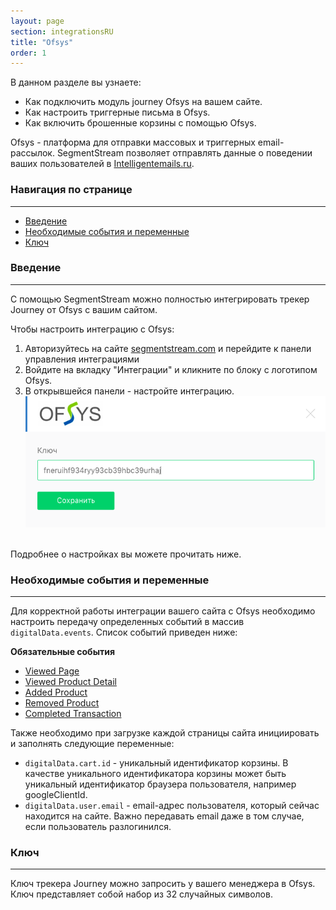 ```yaml
---
layout: page
section: integrationsRU
title: "Ofsys"
order: 1
---
```


В данном разделе вы узнаете:
* Как подключить модуль journey Ofsys на вашем сайте.
* Как настроить триггерные письма в Ofsys.
* Как включить брошенные корзины с помощью Ofsys.

Ofsys - платформа для отправки массовых и триггерных email-рассылок. SegmentStream позволяет отправлять данные о поведении ваших пользователей в [Intelligentemails.ru](https://www.intelligentemails.ru/).

### Навигация по странице
------
<ul class="page-navigation">
  <li><a href="#0">Введение</a></li>
  <li><a href="#1">Необходимые события и переменные</a></li>
  <li><a href="#2">Ключ</a></li>
</ul>

### <a name="0"></a>Введение
------
С помощью SegmentStream можно полностью интегрировать трекер Journey от Ofsys с вашим сайтом.

Чтобы настроить интеграцию с Ofsys:
1. Авторизуйтесь на сайте [segmentstream.com](https://admin.segmentstream.com/) и перейдите к панели управления интеграциями
2. Войдите на вкладку "Интеграции" и кликните по блоку с логотипом Ofsys.
3. В открывшейся панели - настройте интеграцию.
![](/img/integrations.ofsys.1.png)
<br />
Подробнее о настройках вы можете прочитать ниже.

### <a name="1"></a>Необходимые события и переменные
------
Для корректной работы интеграции вашего сайта с Ofsys необходимо настроить передачу определенных событий в массив `digitalData.events`. Список событий приведен ниже:

**Обязательные события**
* [Viewed Page](/ru/events/viewed-page)
* [Viewed Product Detail](/ru/events/viewed-product-detail)
* [Added Product](/ru/events/added-product)
* [Removed Product](/ru/events/removed-product)
* [Completed Transaction](/ru/events/completed-transaction)

Также необходимо при загрузке каждой страницы сайта инициировать и заполнять следующие переменные:
* `digitalData.cart.id` - уникальный идентификатор корзины. В качестве уникального идентификатора корзины может быть уникальный идентификатор браузера пользователя, например googleClientId.
* `digitalData.user.email` - email-адрес пользователя, который сейчас находится на сайте. Важно передавать email даже в том случае, если пользователь разлогинился.

### <a name="2"></a>Ключ
------
Ключ трекера Journey можно запросить у вашего менеджера в Ofsys. Ключ представляет собой набор из 32 случайных символов.
